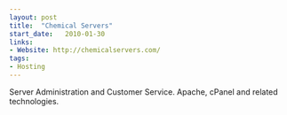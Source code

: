 ```yaml
---
layout: post
title:  "Chemical Servers"
start_date:   2010-01-30
links:
- Website: http://chemicalservers.com/
tags:
- Hosting
---
```


Server Administration and Customer Service. Apache, cPanel and related technologies.
